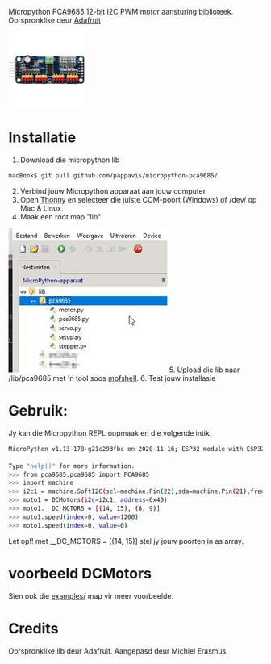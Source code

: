 Micropython PCA9685 12-bit I2C PWM motor aansturing biblioteek.
Oorspronklike deur <a href="https://github.com/adafruit/micropython-adafruit-pca9685" target="_blank">Adafruit</a>

<img src="https://github.com/pappavis/micropython-pca9685/blob/main/plaatjes/pca9685_breakout.gif?raw=true" width="30%" height="30%">

# Installatie

1. Download die micropython lib
```bash
macBook$ git pull github.com/pappavis/micropython-pca9685/
```

2. Verbind jouw Micropython apparaat aan jouw computer.
3. Open <a href="https://thonny.org/">Thonny</a> en selecteer die juiste COM-poort (Windows) of /dev/ op Mac & Linux.
4. Maak een root map "lib"
 <img src="https://github.com/pappavis/micropython-pca9685/blob/main/plaatjes/thonny_pad.jpg?raw=true">
5. Upload die lib naar /lib/pca9685 met 'n tool soos <a href="https://github.com/wendlers/mpfshell" target="_blank">mpfshell</a>.
6. Test jouw installasie<br>

# Gebruik:
Jy kan die Micropython REPL oopmaak en die volgende intik.
```bash
MicroPython v1.13-178-g21c293fbc on 2020-11-16; ESP32 module with ESP32

Type "help()" for more information.
>>> from pca9685.pca9685 import PCA9685
>>> import machine
>>> i2c1 = machine.SoftI2C(scl=machine.Pin(22),sda=machine.Pin(21),freq=100000)
>>> moto1 = DCMotors(i2c=i2c1, address=0x40)
>>> moto1.__DC_MOTORS = [(14, 15), (8, 9)]
>>> moto1.speed(index=0, value=1200)
>>> moto1.speed(index=0, value=0)
```

Let op!!  met __DC_MOTORS = [(14, 15)] stel jy jouw poorten in as array.


# voorbeeld DCMotors
Sien ook die <a href="https://github.com/pappavis/micropython-pca9685/tree/main/voorbeeld">examples/</a> map vir meer voorbeelde.

# Credits
Oorspronklike lib deur Adafruit.
Aangepasd deur Michiel Erasmus.

